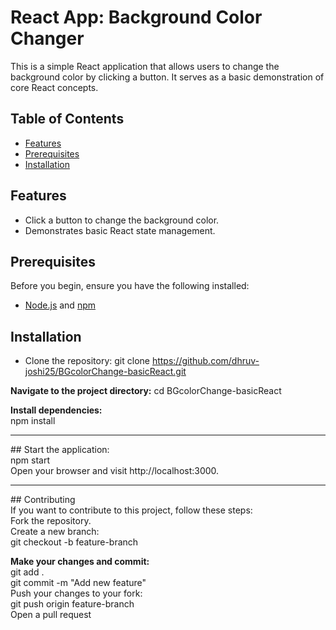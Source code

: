 # React App: Background Color Changer

This is a simple React application that allows users to change the background color by clicking a button. It serves as a basic demonstration of core React concepts.

## Table of Contents

- [Features](#features)
- [Prerequisites](#prerequisites)
- [Installation](#installation)

## Features

- Click a button to change the background color.
- Demonstrates basic React state management.

## Prerequisites

Before you begin, ensure you have the following installed:

- [Node.js](https://nodejs.org/) and [npm](https://www.npmjs.com/)

## Installation

- Clone the repository: 
   git clone https://github.com/dhruv-joshi25/BGcolorChange-basicReact.git

**Navigate to the project directory:**
cd BGcolorChange-basicReact

**Install dependencies:** 
<br>npm install
<hr>
## Start the application:
<br>npm start
<br>Open your browser and visit http://localhost:3000.

<hr>
## Contributing
<br>If you want to contribute to this project, follow these steps:
<br>Fork the repository.
<br>Create a new branch:
<br>git checkout -b feature-branch


**Make your changes and commit:**
<br>git add . 
<br>git commit -m "Add new feature"
<br>Push your changes to your fork:
<br>git push origin feature-branch
<br>Open a pull request
